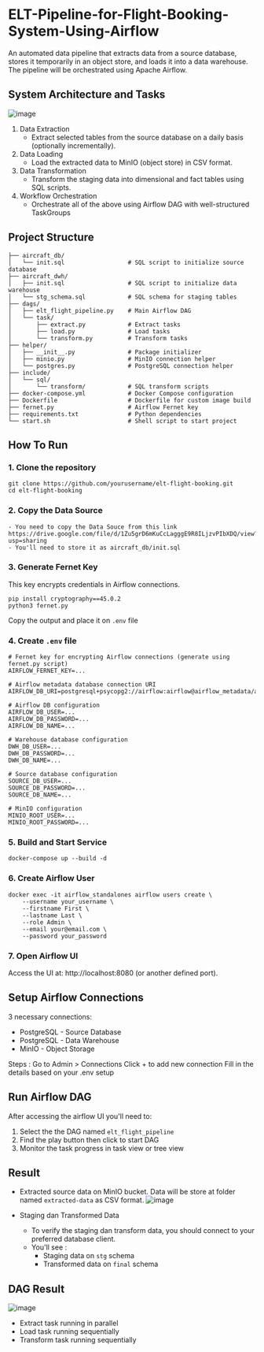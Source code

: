 # ELT-Pipeline-for-Flight-Booking-System-Using-Airflow
An automated data pipeline that extracts data from a source database, stores it temporarily in an object store, and loads it into a data warehouse. The pipeline will be orchestrated using Apache Airflow.

## System Architecture and Tasks
![image](https://github.com/user-attachments/assets/2882655b-e3a5-4eb7-bde3-8097382ae879)

1. Data Extraction 
   - Extract selected tables from the source database on a daily basis (optionally incrementally).
2. Data  Loading
   - Load the extracted data to MinIO (object store) in CSV format.
3. Data Transformation
   - Transform the staging data into dimensional and fact tables using SQL scripts.
4. Workflow Orchestration
   - Orchestrate all of the above using Airflow DAG with well-structured TaskGroups
  
## Project Structure

```
├── aircraft_db/
│   └── init.sql                  # SQL script to initialize source database
├── aircraft_dwh/
│   ├── init.sql                  # SQL script to initialize data warehouse
│   └── stg_schema.sql            # SQL schema for staging tables
├── dags/
│   ├── elt_flight_pipeline.py    # Main Airflow DAG
│   └── task/
│       ├── extract.py            # Extract tasks
│       ├── load.py               # Load tasks
│       └── transform.py          # Transform tasks
├── helper/
│   ├── __init__.py               # Package initializer
│   ├── minio.py                  # MinIO connection helper
│   └── postgres.py               # PostgreSQL connection helper
├── include/
│   └── sql/
│       └── transform/            # SQL transform scripts
├── docker-compose.yml            # Docker Compose configuration
├── Dockerfile                    # Dockerfile for custom image build
├── fernet.py                     # Airflow Fernet key
├── requirements.txt              # Python dependencies
└── start.sh                      # Shell script to start project

```
## How To Run
### 1. Clone the repository
```
git clone https://github.com/yourusername/elt-flight-booking.git
cd elt-flight-booking
```

### 2. Copy the Data Source
```
- You need to copy the Data Souce from this link https://drive.google.com/file/d/1Zu5grD6mKuCcLagggE9R8ILjzvPIbXDQ/view?usp=sharing
- You'll need to store it as aircraft_db/init.sql
```

### 3. Generate Fernet Key
This key encrypts credentials in Airflow connections.
```
pip install cryptography==45.0.2
python3 fernet.py
```
Copy the output and place it on `.env` file

### 4. Create `.env` file

```
# Fernet key for encrypting Airflow connections (generate using fernet.py script)
AIRFLOW_FERNET_KEY=...

# Airflow metadata database connection URI
AIRFLOW_DB_URI=postgresql+psycopg2://airflow:airflow@airflow_metadata/airflow

# Airflow DB configuration
AIRFLOW_DB_USER=...
AIRFLOW_DB_PASSWORD=...
AIRFLOW_DB_NAME=...

# Warehouse database configuration
DWH_DB_USER=...
DWH_DB_PASSWORD=...
DWH_DB_NAME=...

# Source database configuration
SOURCE_DB_USER=...
SOURCE_DB_PASSWORD=...
SOURCE_DB_NAME=...

# MinIO configuration
MINIO_ROOT_USER=...
MINIO_ROOT_PASSWORD=...
```

### 5. Build and Start Service
```
docker-compose up --build -d
```

### 6. Create Airflow User
```
docker exec -it airflow_standalones airflow users create \
    --username your_username \
    --firstname First \
    --lastname Last \
    --role Admin \
    --email your@email.com \
    --password your_password
```

### 7. Open Airflow UI
Access the UI at: http://localhost:8080 (or another defined port).

## Setup Airflow Connections
3 necessary connections:
- PostgreSQL - Source Database
- PostgreSQL - Data Warehouse
- MinIO - Object Storage

Steps :
Go to Admin > Connections
Click + to add new connection
Fill in the details based on your .env setup

## Run Airflow DAG
After accessing the airflow UI you'll need to:
1. Select the the DAG named `elt_flight_pipeline`
2. Find the play button then click to start DAG
3. Monitor the task progress in task view or tree view

## Result
- Extracted source data on MinIO bucket.
  Data will be store at folder named `extracted-data` as CSV format.
  ![image](https://github.com/user-attachments/assets/578174ed-fe05-4db0-9e62-9c411756bfd6)

- Staging dan Transformed Data
  - To verify the staging dan transform data, you should connect to your preferred database client.
  - You'll see :
     - Staging data on `stg` schema
     - Transformed data on `final` schema

## DAG Result
![image](https://github.com/user-attachments/assets/5636ebed-4387-48c3-808b-e62303706f51)
- Extract task running in parallel
- Load task running sequentially
- Transform task running sequentially














